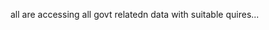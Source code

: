 <!DOCTYPE html>
  <head>
    <title> dth </title>
      </head>
      <body>
        <p> all are accessing all govt relatedn data with suitable quires...</p>
      </body>
      </html>
        
